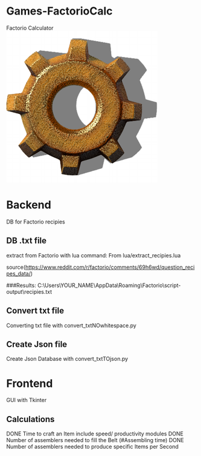 # Games-FactorioCalc

Factorio Calculator
![Image of Yaktocat](/images/Factorio_400x400.png)

# Backend
DB for Factorio recipies

## DB .txt file
extract from Factorio with lua command:
From lua/extract_recipies.lua

source(https://www.reddit.com/r/factorio/comments/69h6wd/question_recipes_data/)

###Results:
C:\Users\YOUR_NAME\AppData\Roaming\Factorio\script-output\recipies.txt

## Convert txt file
Converting txt file with convert_txtNOwhitespace.py

## Create Json file
Create Json Database with convert_txtTOjson.py

# Frontend
GUI with Tkinter

## Calculations
DONE	Time to craft an Item include speed/ productivity modules 
DONE	Number of assemblers needed to fill the Belt (#Assembling time) 
DONE	Number of assemblers needed to produce specific Items per Second
